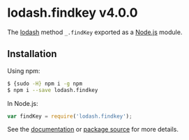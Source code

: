 # lodash.findkey v4.0.0

The [lodash](https://lodash.com/) method `_.findKey` exported as a [Node.js](https://nodejs.org/) module.

## Installation

Using npm:
```bash
$ {sudo -H} npm i -g npm
$ npm i --save lodash.findkey
```

In Node.js:
```js
var findKey = require('lodash.findkey');
```

See the [documentation](https://lodash.com/docs#findKey) or [package source](https://github.com/lodash/lodash/blob/4.0.0-npm-packages/lodash.findkey) for more details.
